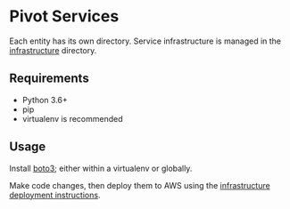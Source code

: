 # Pivot Services

Each entity has its own directory.  Service infrastructure is managed in the [infrastructure](../infrastructure) directory.

## Requirements

 * Python 3.6+
 * pip
 * virtualenv is recommended

## Usage

Install [boto3](https://boto3.amazonaws.com/v1/documentation/api/latest/index.html); either within a virtualenv or globally.

Make code changes, then deploy them to AWS using the [infrastructure deployment instructions](../infrastructure/README.md).